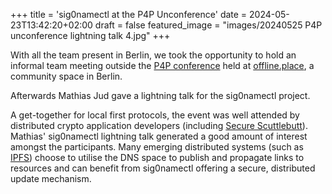 +++
title = 'sig0namectl at the P4P Unconference'
date = 2024-05-23T13:42:20+02:00
draft = false
featured_image = "images/20240525 P4P unconference lightning talk 4.jpg"
+++

With all the team present in Berlin, we took the opportunity to hold an informal team meeting outside the <a href=https://wickie.invisible.college/p4p/info>P4P conference</a> held at <a href=https://offline.place>offline.place</a>, a community space in Berlin.

Afterwards Mathias Jud gave a lightning talk for the sig0namectl project.

A get-together for local first protocols, the event was well attended by distributed crypto application developers (including <a href=http://ssbc.github.io/ssb-db/>Secure Scuttlebutt</a>). Mathias' sig0namectl lightning talk generated a good amount of interest amongst the participants. Many emerging distributed systems (such as <a href=https://ipfs.tech/>IPFS</a>) choose to utilise the DNS space to publish and propagate links to resources and can benefit from sig0namectl offering a secure, distributed update mechanism. 

